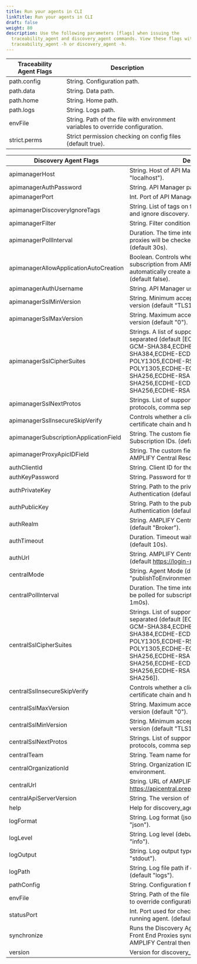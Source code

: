 ```yaml
---
title: Run your agents in CLI
linkTitle: Run your agents in CLI
draft: false
weight: 80
description: Use the following parameters [flags] when issuing the
  traceability_agent and discovery_agent commands. View these flags with command
  traceability_agent -h or discovery_agent -h.
---
```

| Traceability Agent Flags | Description                                                |
| ------------------------ | ---------------------------------------------------------- |
| path.config              | String. Configuration path.                                |
| path.data                | String. Data path.                                         |
| path.home                | String. Home path.                                         |
| path.logs                | String. Logs path.                                         |
| envFile                  | String. Path of the file with environment variables to override configuration.                                         |
| strict.perms             | Strict permission checking on config files (default true). |

| Discovery Agent Flags                  | Description                                                                                                                                                                                                                                                                                                            |     |
| -------------------------------------- | ---------------------------------------------------------------------------------------------------------------------------------------------------------------------------------------------------------------------------------------------------------------------------------------------------------------------- | --- |
| apimanagerHost                         | String. Host of API Manager service (default "localhost").                                                                                                                                                                                                                                                             |     |
| apimanagerAuthPassword                 | String. API Manager password.                                                                                                                                                                                                                                                                                          |     |
| apimanagerPort                         | Int. Port of API Manager service (default 8075).                                                                                                                                                                                                                                                                       |     |
| apimanagerDiscoveryIgnoreTags          | String. List of tags on frontend proxy to check for and ignore discovery.                                                                                                                                                                                                                                              |     |
| apimanagerFilter                       | String. Filter condition for discovery.                                                                                                                                                                                                                                                                                |     |
| apimanagerPollInterval                 | Duration. The time interval at which the published proxies will be checked for publishing as catalog. (default 30s).                                                                                                                                                                                                   |     |
| apimanagerAllowApplicationAutoCreation | Boolean. Controls whether or not when creating a subscription from AMPLIFY Central, the user can automatically create an API Manager application (default false).                                                                                                                                                               |     |
| apimanagerAuthUsername                 | String. API Manager username.                                                                                                                                                                                                                                                                                          |     |
| apimanagerSslMinVersion                | String. Minimum acceptable SSL/TLS protocol version (default "TLS1.2").                                                                                                                                                                                                                                                |     |
| apimanagerSslMaxVersion                | String. Maximum acceptable SSL/TLS protocol version (default "0").                                                                                                                                                                                                                                                     |     |
| apimanagerSslCipherSuites              | Strings. A list of supported cipher suites, comma separated (default \[ECDHE-ECDSA-AES-256-GCM-SHA384,ECDHE-RSA-AES-256-GCM-SHA384,ECDHE-ECDSA-CHACHA20-POLY1305,ECDHE-RSA-CHACHA20-POLY1305,ECDHE-ECDSA-AES-128-GCM-SHA256,ECDHE-RSA-AES-128-GCM-SHA256,ECDHE-ECDSA-AES-128-CBC-SHA256,ECDHE-RSA-AES-128-CBC-SHA256]) |     |
| apimanagerSslNextProtos                | Strings. List of supported application level protocols, comma separated.                                                                                                                                                                                                                                               |     |
| apimanagerSslInsecureSkipVerify        | Controls whether a client verifies the server's certificate chain and host name.                                                                                                                                                                                                                                       |     |
| apimanagerSubscriptionApplicationField | String. The custom field name in V7 to track Subscription IDs. (default "subscriptions").                                                                                                                                                                                                                              |     |
| apimanagerProxyApicIDField             | String. The custom field name in V7 to track AMPLIFY Central Resource IDs. (default "apicId").                                                                                                                                                                                                                         |     |
| authClientId                           | String. Client ID for the service account.                                                                                                                                                                                                                                                                             |     |
| authKeyPassword                        | String. Password for the private key, if needed.                                                                                                                                                                                                                                                                       |     |
| authPrivateKey                         | String. Path to the private key for AMPLIFY Central Authentication (default "./private_key.pem").                                                                                                                                                                                                                      |     |
| authPublicKey                          | String. Path to the public key for AMPLIFY Central Authentication (default "./public_key.pem").                                                                                                                                                                                                                        |     |
| authRealm                              | String. AMPLIFY Central authentication Realm (default "Broker").                                                                                                                                                                                                                                                       |     |
| authTimeout                            | Duration. Timeout waiting for AxwayID response (default 10s).                                                                                                                                                                                                                                                          |     |
| authUrl                                | String. AMPLIFY Central authentication URL (default <https://login-preprod.axway.com/auth>).                                                                                                                                                                                                                           |     |
| centralMode                            | String. Agent Mode (default "publishToEnvironmentAndCatalog").                                                                                                                                                                                                                                                         |     |
| centralPollInterval                    | Duration. The time interval at which the central will be polled for subscription processing (default 1m0s).                                                                                                                                                                                                            |     |
| centralSslCipherSuites                 | Strings. List of supported cipher suites, comma separated (default \[ECDHE-ECDSA-AES-256-GCM-SHA384,ECDHE-RSA-AES-256-GCM-SHA384,ECDHE-ECDSA-CHACHA20-POLY1305,ECDHE-RSA-CHACHA20-POLY1305,ECDHE-ECDSA-AES-128-GCM-SHA256,ECDHE-RSA-AES-128-GCM-SHA256,ECDHE-ECDSA-AES-128-CBC-SHA256,ECDHE-RSA-AES-128-CBC-SHA256]).  |     |
| centralSslInsecureSkipVerify           | Controls whether a client verifies the server's certificate chain and host name.                                                                                                                                                                                                                                       |     |
| centralSslMaxVersion                   | String. Maximum acceptable SSL/TLS protocol version (default "0").                                                                                                                                                                                                                                                     |     |
| centralSslMinVersion                   | String. Minimum acceptable SSL/TLS protocol version (default "TLS1.2").                                                                                                                                                                                                                                                |     |
| centralSslNextProtos                   | Strings. List of supported application level protocols, comma separated.                                                                                                                                                                                                                                               |     |
| centralTeam                            | String. Team name for creating catalog.                                                                                                                                                                                                                                                                                |     |
| centralOrganizationId                  | String. Organization ID for the owner of the environment.                                                                                                                                                                                                                                                              |     |
| centralUrl                             | String. URL of AMPLIFY Central (default <https://apicentral.preprod.k8s.axwayamplify.com>).                                                                                                                                                                                                                            |     |
| centralApiServerVersion                | String. The version of the V7 API. (default "1.3").                                                                                                                                                                                                                                                                    |     |
| help                                   | Help for discovery_agent.                                                                                                                                                                                                                                                                                              |     |
| logFormat                              | String. Log format (json, line, package) (default "json").                                                                                                                                                                                                                                                             |     |
| logLevel                               | String. Log level (debug, info, warn, error) (default "info").                                                                                                                                                                                                                                                         |     |
| logOutput                              | String. Log output type (stdout, file, both) (default "stdout").                                                                                                                                                                                                                                                       |     |
| logPath                                | String. Log file path if output type is file or both (default "logs").                                                                                                                                                                                                                                                 |     |
| pathConfig                             | String. Configuration file path for the agent.                                                                                                                                                                                                                                                                         |     |
| envFile                         | String. Path of the file with environment variables to override configuration                                                                                                                                                                                                                                                                  |     |
| statusPort                             | Int. Port used for checking the health status of the running agent. (default 8989)                                                                                                                                                                                                                                     |     |
| synchronize                            | Runs the Discovery Agent through all API Manager Front End Proxies synchronizing changes to AMPLIFY Central then exits.                                                                                                                                                                                                |     |
| version                                | Version for discovery_agent.                                                                                                                                                                                                                                                                                           |     |